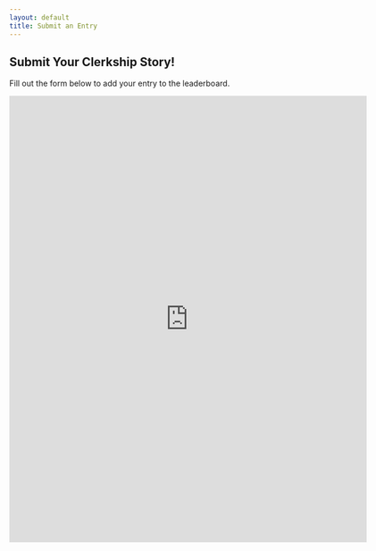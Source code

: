 ```yaml
---
layout: default
title: Submit an Entry
---
```


## Submit Your Clerkship Story!

Fill out the form below to add your entry to the leaderboard.

<iframe src="https://docs.google.com/forms/d/e/1FAIpQLScN6eT9mCpagMOiwQuonHrxLPT4mVVbQxtFyLA3sSGvjUEo7Q/viewform?usp=sharing&ouid=107753953122148020164" width="640" height="800" frameborder="0" marginheight="0" marginwidth="0">Loading…</iframe>
